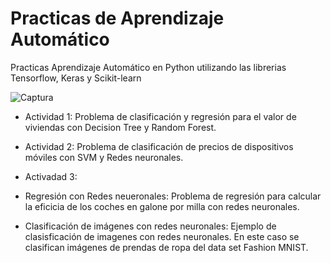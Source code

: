 # Practicas de Aprendizaje Automático
Practicas Aprendizaje Automático en Python utilizando las librerias Tensorflow, Keras y Scikit-learn

![Captura](https://user-images.githubusercontent.com/9929241/118838976-69067b80-b8c6-11eb-9bd6-ae05232f64ff.PNG)


*  Actividad 1: Problema de clasificación y regresión para el valor de viviendas con Decision Tree y Random Forest.


*  Actividad 2: Problema de clasificación de precios de dispositivos móviles con SVM y Redes neuronales.


*  Activadad 3: 

*  Regresión con Redes neueronales: Problema de regresión para calcular la eficicia de los coches en galone por milla con redes neuronales.

*  Clasificación de imágenes con redes neuronales: Ejemplo de clasisficación de imagenes con redes neuronales. En este caso se clasifican imágenes de prendas de ropa del data set Fashion MNIST.
